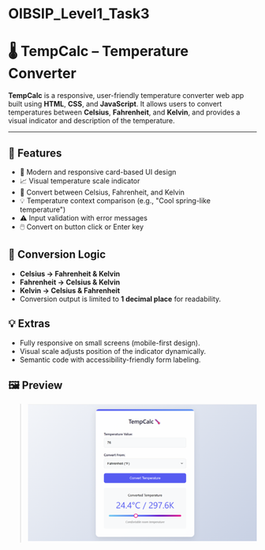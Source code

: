 # OIBSIP_Level1_Task3
# 🌡️ TempCalc – Temperature Converter

**TempCalc** is a responsive, user-friendly temperature converter web app built using **HTML**, **CSS**, and **JavaScript**. It allows users to convert temperatures between **Celsius**, **Fahrenheit**, and **Kelvin**, and provides a visual indicator and description of the temperature.

---

## 🚀 Features

- 🎨 Modern and responsive card-based UI design
- 📈 Visual temperature scale indicator
- 🔁 Convert between Celsius, Fahrenheit, and Kelvin
- 💡 Temperature context comparison (e.g., "Cool spring-like temperature")
- ⚠️ Input validation with error messages
- 🖱️ Convert on button click or Enter key

## 🧠 Conversion Logic

- **Celsius → Fahrenheit & Kelvin**
- **Fahrenheit → Celsius & Kelvin**
- **Kelvin → Celsius & Fahrenheit**
- Conversion output is limited to **1 decimal place** for readability.


## 💡 Extras

- Fully responsive on small screens (mobile-first design).
- Visual scale adjusts position of the indicator dynamically.
- Semantic code with accessibility-friendly form labeling.

## 🖼️ Preview

> ![Preview Screenshot](preview.png)

